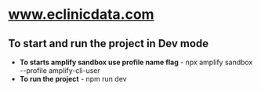 # www.eclinicdata.com

## To start and run the project in Dev mode

- **To starts amplify sandbox use profile name flag** - npx amplify sandbox --profile amplify-cli-user
- **To run the project** - npm run dev
